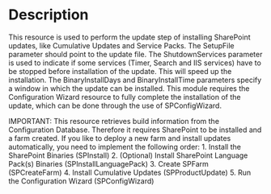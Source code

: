 ﻿# Description

This resource is used to perform the update step of installing SharePoint
updates, like Cumulative Updates and Service Packs. The SetupFile parameter
should point to the update file. The ShutdownServices parameter is used to
indicate if some services (Timer, Search and IIS services) have to be stopped
before installation of the update. This will speed up the installation. The
BinaryInstallDays and BinaryInstallTime parameters specify a window in which
the update can be installed. This module requires the Configuration Wizard
resource to fully complete the installation of the update, which can be done
through the use of SPConfigWizard.

IMPORTANT:
This resource retrieves build information from the Configuration Database.
Therefore it requires SharePoint to be installed and a farm created. If you
like to deploy a new farm and install updates automatically, you need to
implement the following order: 1. Install the SharePoint Binaries (SPInstall)
2. (Optional) Install SharePoint Language Pack(s) Binaries
(SPInstallLanguagePack) 3. Create SPFarm (SPCreateFarm) 4. Install Cumulative
Updates (SPProductUpdate) 5. Run the Configuration Wizard (SPConfigWizard)
